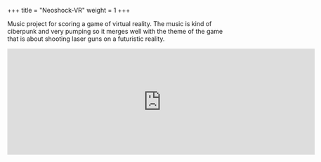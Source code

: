 +++
title = "Neoshock-VR"
weight = 1
+++

Music project for scoring a game of virtual reality. The music is kind of ciberpunk and very pumping so it merges well with the theme of the game that is about shooting laser guns on a futuristic reality.

<iframe style="border: 0; width: 700px; height: 241px;" src="https://bandcamp.com/EmbeddedPlayer/album=2857097075/size=large/bgcol=333333/linkcol=0f91ff/artwork=small/transparent=true/" seamless><a href="https://btapes.bandcamp.com/album/neoshock-vr">Neoshock-VR by bTapes</a></iframe>